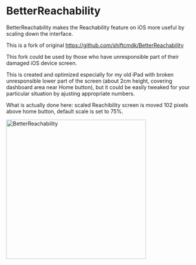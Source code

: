# BetterReachability

BetterReachability makes the Reachability feature on iOS more useful by scaling down the interface.

This is a fork of original https://github.com/shiftcmdk/BetterReachability

This fork could be used by those who have unresponsible part of their damaged iOS device screen.

This is created and optimized especially for my old iPad with broken unresponsible lower part of the screen (about 2cm height, covering dashboard area near Home button), but it could be easily tweaked for your particular situation by ajusting appropriate numbers.

What is actually done here: scaled Reachibility screen is moved 102 pixels above home button, default scale is set to 75%.

<img src="betterreachability.png" alt="BetterReachability" width="375"/>
